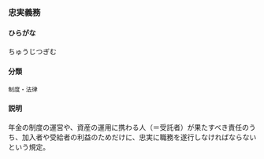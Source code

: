 <div style="display:none;">

## [あ行](securities-terms?id=あ行)
## [か行](securities-terms?id=か行)
## [さ行](securities-terms?id=さ行)
## [た行](securities-terms?id=た行)

</div>

### 忠実義務

#### ひらがな

ちゅうじつぎむ

#### 分類

`制度・法律`

#### 説明

年金の制度の運営や、資産の運用に携わる人（＝受託者）が果たすべき責任のうち、加入者や受給者の利益のためだけに、忠実に職務を遂行しなければならないという規定。

<div style="display:none;">

## [な行](securities-terms?id=な行)
## [は行](securities-terms?id=は行)
## [ま行](securities-terms?id=ま行)
## [や行](securities-terms?id=や行)
## [ら行](securities-terms?id=ら行)
## [わ行](securities-terms?id=わ行)
## [英数字・記号](securities-terms?id=英数字・記号)

</div>

